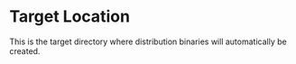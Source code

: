 # Target Location

This is the target directory where distribution binaries will
automatically be created.